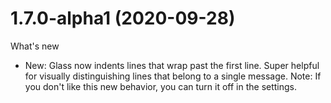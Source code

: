 # 1.7.0-alpha1 (2020-09-28)

What's new

- New: Glass now indents lines that wrap past the first line. Super helpful for visually distinguishing lines that belong to a single message. Note: If you don't like this new behavior, you can turn it off in the settings.
